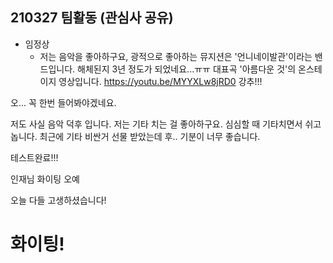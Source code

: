 ## 210327 팀활동 (관심사 공유)

* 임정상
  * 저는 음악을 좋아하구요, 광적으로 좋아하는 뮤지션은 '언니네이발관'이라는 밴드입니다. 해체된지 3년 정도가 되었네요...ㅠㅠ 
    대표곡 '아름다운 것'의 온스테이지 영상입니다. 
    https://youtu.be/MYYXLw8jRD0
    강추!!!

오... 꼭 한번 들어봐야겠네요.

저도 사실 음악 덕후 입니다. 저는 기타 치는 걸 좋아하구요.
심심할 때 기타치면서 쉬고 놉니다. 
최근에 기타 비싼거 선물 받았는데 후.. 기분이 너무 좋습니다.

테스트완료!!!

인재님 화이팅
오예


오늘 다들 고생하셨습니다!

# 화이팅!